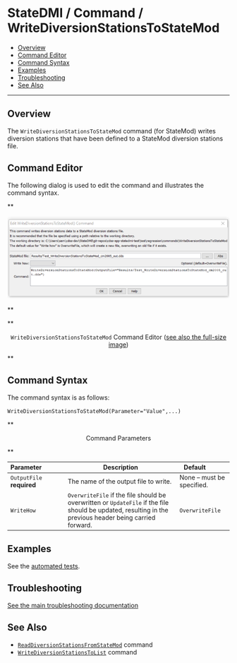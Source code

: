 # StateDMI / Command / WriteDiversionStationsToStateMod #

* [Overview](#overview)
* [Command Editor](#command-editor)
* [Command Syntax](#command-syntax)
* [Examples](#examples)
* [Troubleshooting](#troubleshooting)
* [See Also](#see-also)

-------------------------

## Overview ##

The `WriteDiversionStationsToStateMod` command (for StateMod)
writes diversion stations that have been defined to a StateMod diversion stations file.

## Command Editor ##

The following dialog is used to edit the command and illustrates the command syntax.

**<p style="text-align: center;">
![WriteDiversionStationsToStateMod command editor](WriteDiversionStationsToStateMod.png)
</p>**

**<p style="text-align: center;">
`WriteDiversionStationsToStateMod` Command Editor (<a href="../WriteDiversionStationsToStateMod.png">see also the full-size image</a>)
</p>**

## Command Syntax ##

The command syntax is as follows:

```text
WriteDiversionStationsToStateMod(Parameter="Value",...)
```
**<p style="text-align: center;">
Command Parameters
</p>**

| **Parameter**&nbsp;&nbsp;&nbsp;&nbsp;&nbsp;&nbsp;&nbsp;&nbsp;&nbsp;&nbsp;&nbsp;&nbsp; | **Description** | **Default**&nbsp;&nbsp;&nbsp;&nbsp;&nbsp;&nbsp;&nbsp;&nbsp;&nbsp;&nbsp; |
| --------------|-----------------|----------------- |
| `OutputFile`<br>**required** | The name of the output file to write. | None – must be specified. |
| `WriteHow` | `OverwriteFile` if the file should be overwritten or `UpdateFile` if the file should be updated, resulting in the previous header being carried forward. | `OverwriteFile` |

## Examples ##

See the [automated tests](https://github.com/OpenCDSS/cdss-app-statedmi-test/tree/master/test/regression/commands/WriteDiversionStationsToStateMod).

## Troubleshooting ##

[See the main troubleshooting documentation](../../troubleshooting/troubleshooting.md)

## See Also ##

* [`ReadDiversionStationsFromStateMod`](../ReadDiversionStationsFromStateMod/ReadDiversionStationsFromStateMod.md) command
* [`WriteDiversionStationsToList`](../WriteDiversionStationsToList/WriteDiversionStationsToList.md) command

